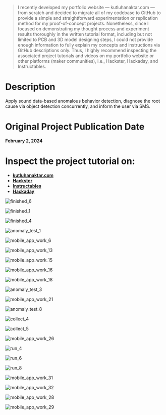 > I recently developed my portfolio website — kutluhanaktar.com — from scratch and decided to migrate all of my codebase to GitHub to provide a simple and straightforward experimentation or replication method for my proof-of-concept projects. Nonetheless, since I focused on demonstrating my thought process and experiment results thoroughly in the written tutorial format, including but not limited to PCB and 3D model designing steps, I could not provide enough information to fully explain my concepts and instructions via GitHub descriptions only. Thus, I highly recommend inspecting the associated project tutorials and videos on my portfolio website or other platforms (maker communities), i.e., Hackster, Hackaday, and Instructables.

# Description

Apply sound data-based anomalous behavior detection, diagnose the root cause via object detection concurrently, and inform the user via SMS.

# Original Project Publication Date

**February 2, 2024**

# Inspect the project tutorial on:

- **[kutluhanaktar.com](https://www.kutluhanaktar.com/projects/Multi_Model_AI_Based_Mechanical_Anomaly_Detector/)**
- **[Hackster](https://www.hackster.io/kutluhan-aktar/multi-model-ai-based-mechanical-anomaly-detector-w-ble-03ae82)**
- **[Instructables](https://www.instructables.com/Multi-Model-AI-Based-Mechanical-Anomaly-Detector-W/)**
- **[Hackaday](https://hackaday.io/project/194685-multi-model-ai-based-mechanical-anomaly-detector)**

![finished_6](https://github.com/user-attachments/assets/dab4b6cd-08f1-48ac-9216-01fbefa7d52c)

![finished_1](https://github.com/user-attachments/assets/2022ea9c-bf35-4f16-8423-7b66073a871b)

![finished_4](https://github.com/user-attachments/assets/dab65af3-6b75-46e9-a96e-dc27b1239616)

![anomaly_test_1](https://github.com/user-attachments/assets/9fc69c05-9fb4-4627-baf1-2eeee94e0115)

![mobile_app_work_6](https://github.com/user-attachments/assets/229ca5e3-df74-4acb-a84c-2f0c5e3ba6be)

![mobile_app_work_13](https://github.com/user-attachments/assets/c92920b7-ac1a-4cd3-9f13-ba2a509ac9a8)

![mobile_app_work_15](https://github.com/user-attachments/assets/15ceba8e-2d6f-40e7-a7d2-cc5628ca0f5f)

![mobile_app_work_16](https://github.com/user-attachments/assets/65d88f55-d51e-4846-8ad9-e3a47e154b51)

![mobile_app_work_18](https://github.com/user-attachments/assets/4840394d-29d6-455b-996d-cde8f29c9b9b)

![anomaly_test_3](https://github.com/user-attachments/assets/1a6f0da2-4005-4d5a-8ace-9f56e65d1975)

![mobile_app_work_21](https://github.com/user-attachments/assets/a6e04cba-32f5-4a3b-91f5-274c2088ec7a)

![anomaly_test_8](https://github.com/user-attachments/assets/f970f2fc-869e-4ad1-a1c6-c13c4282ea76)

![collect_4](https://github.com/user-attachments/assets/6bebf3f8-3a82-4df8-9de4-770650d9166f)

![collect_5](https://github.com/user-attachments/assets/5722ab2a-3251-4fb9-879d-6f55d77f041f)

![mobile_app_work_26](https://github.com/user-attachments/assets/a5c09dcf-d03f-46b4-a2ea-0d787eb51cc5)

![run_4](https://github.com/user-attachments/assets/71ab2230-4c55-49ce-8aca-347fc2766af2)

![run_6](https://github.com/user-attachments/assets/a6746ed5-cca9-46a5-bcc9-62e100f9d9a7)

![run_8](https://github.com/user-attachments/assets/f5987ba5-1c4a-4a82-878b-5350ee943175)

![mobile_app_work_31](https://github.com/user-attachments/assets/f93cee43-b68b-4fe0-8f44-82ca0393ac7f)

![mobile_app_work_32](https://github.com/user-attachments/assets/36df758c-08cf-40a4-9295-1102a6447eb7)

![mobile_app_work_28](https://github.com/user-attachments/assets/fcfc9b0a-198f-4933-9f9a-74e0872413ac)

![mobile_app_work_29](https://github.com/user-attachments/assets/46b1eb29-4ef7-4da4-a6e1-fd497396453d)
